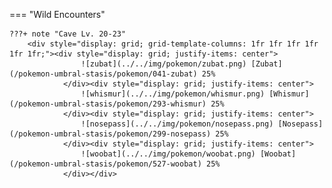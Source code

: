 

=== "Wild Encounters"


	???+ note "Cave Lv. 20-23"
		<div style="display: grid; grid-template-columns: 1fr 1fr 1fr 1fr 1fr 1fr;"><div style="display: grid; justify-items: center">
                    ![zubat](../../img/pokemon/zubat.png) [Zubat](/pokemon-umbral-stasis/pokemon/041-zubat) 25%
                </div><div style="display: grid; justify-items: center">
                    ![whismur](../../img/pokemon/whismur.png) [Whismur](/pokemon-umbral-stasis/pokemon/293-whismur) 25%
                </div><div style="display: grid; justify-items: center">
                    ![nosepass](../../img/pokemon/nosepass.png) [Nosepass](/pokemon-umbral-stasis/pokemon/299-nosepass) 25%
                </div><div style="display: grid; justify-items: center">
                    ![woobat](../../img/pokemon/woobat.png) [Woobat](/pokemon-umbral-stasis/pokemon/527-woobat) 25%
                </div></div>



